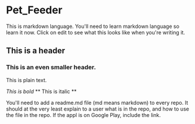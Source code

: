 # Pet_Feeder

This is markdown language. You'll need to learn markdown language so learn it now. Click on edit to see what this looks like when you're writing it.

## This is a header

### This is an even smaller header.

This is plain text.

*This is bold* 
** This is italic **

You'll need to add a readme.md file (md means markdown) to every repo. It should at the very least explain to a user what is in the repo, and how to use the file in the repo. If the appl is on Google Play, include the link.

